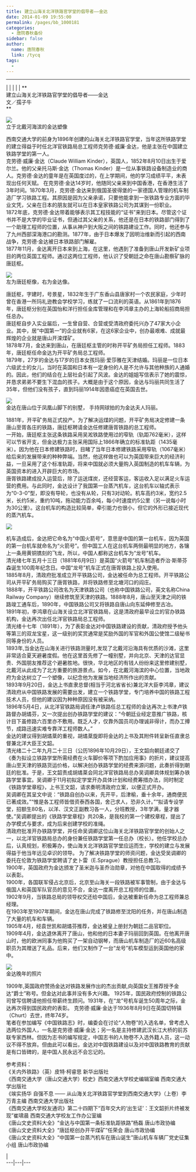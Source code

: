 ```yaml
---
title: 建立山海关北洋铁路官学堂的倡导者——金达
date: 2014-01-09 19:55:00
permalink: /pages/bb_1000181
categories: 
  - 唐院春秋备份
sidebar: false
author: 
  name: 唐院春秋
  link: /tycq
tags: 
  - 
---
```


* * *

  
|  |  |  |  |  **  
建立山海关北洋铁路官学堂的倡导者——金达  
文／孺子牛  
**  

![](/pic/img2.ph.126.net_0oarNwSuYBBab-473CWSHw==_3019663550251972778.jpg)  
立于北戴河海滨的金达塑像

  
西南交通大学的前身为1896年创建的山海关北洋铁路官学堂，当年这所铁路学堂的建立得益于时任北洋官铁路局总工程师克劳德·威廉·金达，他是主张在中国建立铁路学堂的第一人。  
克劳德·威廉·金达（Claude William Kinder），英国人，1852年8月10日出生于爱尔兰。他的父亲托马斯·金达（Thomas
Kinder）是一位从事铁路设备制造业的商人。克劳德·金达的童年是在英国度过的，在上学期间，他的学习成绩平平，未表现出任何天赋。
在克劳德·金达14岁时，他随同父亲来到中国香港，在香港生活了3年时间。1870年3月，克劳德·金达来到俄国圣彼得堡的一家德国人管理的机车制造厂学习铁路工程。其原因是因为父亲承诺，只要他能拿到一张铁路专业方面的毕业文凭，父亲在日本的朋友就可以在日本皇家铁路公司为其谋到一份职业。  
1872年底，克劳德·金达带着能够表示其工程技能的“证书”来到日本。尽管这个证书并不是大学的毕业证书，但通过其父亲的关系，他还是在日本的铁路部门得到了一个助理工程师的位置，从事从神户到大阪之间的铁路建设工作。同时，他还参与了九州西部深海港口的勘测。1877年，由于日本爆发了因明治维新而引起的西南战争，克劳德·金达被日本铁路部门解雇。  
1877年11月，金达离开日本来到上海，在这里，他遇到了准备到唐山开发新矿业项目的两位英国工程师。通过这两位工程师，他认识了受朝廷之命在唐山勘察矿脉的唐廷枢。  

![](/pic/img0.ph.126.net_vbfe21bgHq1wKjA0GaFYdQ==_2019582957999245640.jpg)  
左为唐廷枢像，右为金达像。

  
唐廷枢，字建时，号景星，1832年生于广东香山县唐家村一个农民家庭，少年时曾在香港一所玛礼逊教会学校学习，练就了一口流利的英语。从1861年到1876年，唐廷枢分别在英国怡和洋行担任金库管理和在李鸿章主办的上海轮船招商局担任总办。  
唐廷枢自步入实业届后，一生曾自营、合营或受清政府委托兴办了47家大小企业。其中，居“中国第一”的企业就有6家，在这6家企业中，创办最艰难、成就最辉煌的企业就是唐山开滦煤矿。  
1878年7月，金达来到唐山，在唐廷枢主管的时称开平矿务局担任工程师。1883年，唐廷枢任命金达为开平矿务局总工程师。  
1879年，27岁的金达与17岁的日本女孩玛丽·爱莎雅在天津结婚。玛丽是一位日本六级武士的女儿，当时在英国和日本有一定身份的人是不允许与其他种族的人通婚的。因此，他们的结合在上层社会引起了风波。金达的姐姐写信表示了她的震惊，并恳求弟弟不要生下混血的孩子。大概是由于这个原因，金达与玛丽共同生活了35年，但他们没有孩子，直到玛丽1914年因患癌症在英国去世。  

![](/pic/img0.ph.126.net_UVQUtO5MUzZkhk0OvWg1Ew==_6597332549937192984.jpg)  
金达在唐山位于凤凰山脚下的别墅， 手持网球拍的为金达夫人玛丽。

  
1881年，开平矿务局正式投产。为了解决运煤的问题，开平矿务局决定修建一条唐山至胥各庄的铁路，唐廷枢聘请金达任修建唐胥铁路的总工程师。  
一开始，唐廷枢主张这条铁路采用吴淞铁路使用过的窄轨（轨距762毫米），这样可以节省开支，但金达极力主张采用国际上1866年确立的标准轨距（1435毫米）。因为他在日本修建铁路时，目睹了当年日本修建铁路采用窄轨（1067毫米）给后来的发展带来的种种弊端。当然，他这样做也可以为英国带来巨大的经济利益，一旦采用了这个标准轨距，将来中国就必须大量购入英国制造的机车车辆，为英国资本的进入开辟巨大的市场。  
唐胥铁路建成投入运营后，除了运送煤炭，还经营客运，客运收入足以满足火车运营的费用。与此同时，金达设计了我国第一台蒸汽机车，这台机车以轴式表示为“0-3-0”型，即没有导轮，也没有从轮，只有3对动轮。机车高约3米，宽约2.5米，长约5米，重约10吨，拖动能力百余吨，每小时速度约5公里（另一说每小时为30公里）。这台机车的构造比较简单，牵引能力也很小，但它的外形已接近现代的蒸汽机车。  

![](/pic/img1.ph.126.net_m1RZ-fKbJTR-uoyGBuUxQg==_1837750123043938648.jpg)

  
机车造成后，金达把它命名为“中国火箭号”，意思是中国的第一台机车，因为英国的第一台机车就命名为“火箭号”。但中国工人在这台机车两侧最明显的地方，各镶上一条用黄铜镌刻的飞龙，所以，中国人都称这台机车为“龙号”机车。  
清光绪七年五月十三日（1881年6月9日）是英国“火箭号”机车制造者乔治·斯蒂芬森诞生100周年纪念日。中国“龙号”机车正式在唐胥铁路上投入使用。  
1885年8月，清政府批准成立开平铁路公司，金达被任命为总工程师。开平铁路公司从开平矿务局购买了唐胥铁路，并将铁路修至北塘河口的阎庄。  
1888年，开平铁路公司改名为天津铁路公司（也称中国铁路公司，英文名称China  
Railway
Company）继续修筑至天津的铁路。1888年8月，唐山至天津之间的铁路竣工通车后，1890年，中国铁路公司又将铁路自唐山向东延伸修至古冶。  
1891年初，李鸿章在山海关设立北洋官铁路局，这是清政府最早设立的官办铁路机构，金达再次出任北洋官铁路局总工程师。  
清光绪十七年（1891年），为了表彰金达对中国铁路建设的贡献，清政府授予他头等第三的双龙宝星，这一级别的奖赏通常是奖励外国的军官和外国公使馆二级秘书同等身份的人员。  
1893年,当金达在山海关进行铁路测量时,发现了北戴河沿海具有优质的沙滩，这里非常适合夏天避暑度假。他在这里首先修了一幢别墅，并向北京、天津的达官显贵、外国朋友推荐这个避暑胜地。很快，华北地区的有钱人纷纷来这里修建别墅，北戴河从此成为了北方重要的旅游景点。如今，在北戴河海滨的中心位置，当地政府为金达树立了一个塑像，以纪念他为发展当地经济所作出的贡献。  
1893年9月20日，金达上书直隶总督(相当于河北省省长)兼北洋大臣李鸿章，建议清政府从中国铁路发展的需要出发，建立一个铁路学堂，专门培养中国的铁路工程技术人员，但他的建议因为种种原因没有被采纳。  
1896年5月4日，从北洋官铁路局调任津卢铁路任总工程师的金达再次上书津卢铁路督办胡燏芬，又一次提出创办铁路学堂的建议：“今朝廷业经定意推广铁路，核计目下虽修路六百里亦不敷用。既乏人才，仅靠外国员司办理诚非得计，而办工撙节，成路迅速实难专靠洋工程师数人。”  
金达的建议得到胡燏棻的重视，胡燏棻旋即将金达的上书及其附件转呈新任直隶总督兼北洋大臣王文韶。  
清光绪二十二年九月二十三日（公历1896年10月29日），王文韶向朝廷递交了《奏为拟设立铁路学堂所需经费在火车脚价等项下酌加应用事》的折片，建议提高唐山至天津的铁路货运价格，以解决创办铁路学堂的经费来源问题，此奏折得到朝廷的批准。于是，王文韶责成胡燏棻会同北洋官铁路局总办吴调卿具体规划筹办铁路学堂事宜。吴调卿于11月初拟定学堂开办具体计划和经费筹措办法，同时制定《铁路学堂章程》，上书王文韶，请求奏明清政府立案，以便正式开办。  
吴调卿在其呈文中说：“铁路自创办以来，先开平，后津榆，垂十余年，通商便民已著成效。”“惟是各工程师皆借资泰西各国，舍己求人，恐非久计。”“拟请专设学堂，招额生80名，以洋、汉文正副教习各一人，分班教授，3年学满，量才器使。”吴调卿提出的《铁路学堂章程》共20条，是我校的第一个建校章程，提出了办学模式与要求，成为后来创建学校的准绳。  
清政府批准开办铁路学堂，并任命吴调卿这位山海关北洋铁路官学堂的创始人之一，以北洋官铁路局总办的身份兼任铁路学堂第一任总办（校长）。他任学校总办后，认真规划，积极筹办，使山海关北洋铁路官学堂应运而生，学校的建立与发展得益于他当年远见卓识的领导。
为了解决铁路学堂的师资问题，金达受吴调卿的委托在伦敦为铁路学堂聘请了史卜雷（E.Sprague）教授担任总教习。  
1900年，英国政府为金达颁发了圣米迦与圣乔治勋章，对他在中国取得的成绩予以表彰。  
1900年，各国联军侵占北京后，北京至山海关一段铁路被军事管制，由于金达与俄国人和英国军队官员的意见不合，金达一度离开总工程师的位置。  
1902年9月，当铁路总局的领导权交还给中国后，金达被重新任命为总工程师兼总经理。  
在1903年至1907年期间，金达在唐山完成了铁路修至沈阳的任务，并在唐山制造了大量的机车和车辆。  
1905年4月，经袁世凯和胡燏芬推荐，金达被皇上册封为朝廷二品官职位。  
1909年4月，金达退休离开了唐山，他和他的日本妻子玛丽回到英国。在他离开唐山时，他的欧洲同事为他购买了一架自动钢琴，而唐山机车制造厂的近60名高级职员为其赠送了礼品。后来，他们又制作了一台“龙号”机车模型运到英国他的家中。  

![](/pic/img0.ph.126.net_ccvK21b9MdxCLGgNy8-RIg==_3196148360649553482.jpg)  
金达晚年的照片

  
1909年,英国政府赞扬金达对铁路发展作出的杰出贡献,向英国女王推荐授予金达“爵士”称号。但金达对此事并没有多大兴趣。
1925年，国民政府控制的铁路公司曾写信聘请他担任带薪终生顾问。1931年，在“龙”号机车诞生50周年之际，金达再次得到国民政府的表彰。
克劳德·威廉·金达于1936年8月9日在英国切特镇（Churt）去世，终年74岁。  
笔者在参加编写《中国铁路志》时，编委会在讨论“人物卷”的入选名单，曾考虑入选两位外国人，一名是克劳德·威廉·金达；另一名是主持修建武汉长江大桥的前苏联专家西林。但因为志书的编写规定，中国志书的人物卷不入选外籍人员，这一动议不得不放弃。但由此可以看出，金达对中国铁路建设以及对中国铁路教育的贡献是有口皆碑的，是中国人民永远不会忘记的。  
  
参考资料：  
《关内外铁路》（英）皮特·柯睿思 新华出版社  
《西南交通大学（唐山交通大学）校史》西南交通大学校史编辑室编 西南交通大学出版社  
《竢实扬华 自强不息 —— 从山海关北洋铁路官学堂到西南交通大学》（上卷）李万青主编 西南交通大学出版社  
《西南交通大学校友通讯》第二十四期下“百年交大的‘出生证’：王文韶折片终被发现”崔啸晨 西南交通大学校友工作办公室编  
《唐山文史资料大全》“金达与中国第一条标准轨距铁路”杨磊 唐山市政协编  
《唐山文史资料大全》“唐廷枢创办开平煤矿”任荣会 唐山市政协编  
《唐山文史资料大全》“中国第一台蒸汽机车在唐山诞生”唐山机车车辆厂党史征集小组 唐山市政协编  
  
  
|  
---|---|---